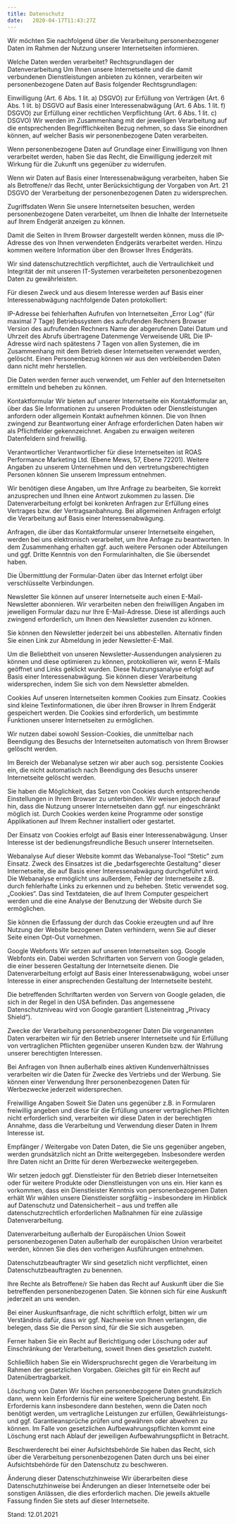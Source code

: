 ```yaml
---
title: Datenschutz
date:   2020-04-17T11:43:27Z
---
```


Wir möchten Sie nachfolgend über die Verarbeitung personenbezogener Daten im Rahmen der Nutzung unserer Internetseiten informieren.

Welche Daten werden verarbeitet?
Rechtsgrundlagen der Datenverarbeitung
Um Ihnen unsere Internetseite und die damit verbundenen Dienstleistungen anbieten zu können, verarbeiten wir personenbezogene Daten auf Basis folgender Rechtsgrundlagen:

Einwilligung (Art. 6 Abs. 1 lit. a) DSGVO)
zur Erfüllung von Verträgen (Art. 6 Abs. 1 lit. b) DSGVO
auf Basis einer Interessenabwägung (Art. 6 Abs. 1 lit. f) DSGVO)
zur Erfüllung einer rechtlichen Verpflichtung (Art. 6 Abs. 1 lit. c) DSGVO)
Wir werden im Zusammenhang mit der jeweiligen Verarbeitung auf die entsprechenden Begrifflichkeiten Bezug nehmen, so dass Sie einordnen können, auf welcher Basis wir personenbezogene Daten verarbeiten.

Wenn personenbezogene Daten auf Grundlage einer Einwilligung von Ihnen verarbeitet werden, haben Sie das Recht, die Einwilligung jederzeit mit Wirkung für die Zukunft uns gegenüber zu widerrufen.

Wenn wir Daten auf Basis einer Interessenabwägung verarbeiten, haben Sie als Betroffene/r das Recht, unter Berücksichtigung der Vorgaben von Art. 21 DSGVO der Verarbeitung der personenbezogenen Daten zu widersprechen.

Zugriffsdaten
Wenn Sie unsere Internetseiten besuchen, werden personenbezogene Daten verarbeitet, um Ihnen die Inhalte der Internetseite auf Ihrem Endgerät anzeigen zu können.

Damit die Seiten in Ihrem Browser dargestellt werden können, muss die IP-Adresse des von Ihnen verwendeten Endgeräts verarbeitet werden. Hinzu kommen weitere Information über den Browser Ihres Endgeräts.

Wir sind datenschutzrechtlich verpflichtet, auch die Vertraulichkeit und Integrität der mit unseren IT-Systemen verarbeiteten personenbezogenen Daten zu gewährleisten.

Für diesen Zweck und aus diesem Interesse werden auf Basis einer Interessenabwägung nachfolgende Daten protokolliert:

IP-Adresse bei fehlerhaften Aufrufen von Internetseiten „Error Log“ (für maximal 7 Tage)
Betriebssystem des aufrufenden Rechners
Browser Version des aufrufenden Rechners
Name der abgerufenen Datei
Datum und Uhrzeit des Abrufs
übertragene Datenmenge
Verweisende URL
Die IP-Adresse wird nach spätestens 7 Tagen von allen Systemen, die im Zusammenhang mit dem Betrieb dieser Internetseiten verwendet werden, gelöscht. Einen Personenbezug können wir aus den verbleibenden Daten dann nicht mehr herstellen.

Die Daten werden ferner auch verwendet, um Fehler auf den Internetseiten ermitteln und beheben zu können.

Kontaktformular
Wir bieten auf unserer Internetseite ein Kontaktformular an, über das Sie Informationen zu unseren Produkten oder Dienstleistungen anfordern oder allgemein Kontakt aufnehmen können. Die von Ihnen zwingend zur Beantwortung einer Anfrage erforderlichen Daten haben wir als Pflichtfelder gekennzeichnet. Angaben zu erwaigen weiteren Datenfeldern sind freiwillig.

Verantwortlicher
Verantwortlicher für diese Internetseiten ist ROAS Performance Marketing Ltd. (Ebene Mews, 57, Ebene 72201). Weitere Angaben zu unserem Unternehmen und den vertretungsberechtigten Personen können Sie unserem Impressum entnehmen.

Wir benötigen diese Angaben, um Ihre Anfrage zu bearbeiten, Sie korrekt anzusprechen und Ihnen eine Antwort zukommen zu lassen. Die Datenverarbeitung erfolgt bei konkreten Anfragen zur Erfüllung eines Vertrages bzw. der Vertragsanbahnung. Bei allgemeinen Anfragen erfolgt die Verarbeitung auf Basis einer Interessenabwägung.

Anfragen, die über das Kontaktformular unserer Internetseite eingehen, werden bei uns elektronisch verarbeitet, um Ihre Anfrage zu beantworten. In dem Zusammenhang erhalten ggf. auch weitere Personen oder Abteilungen und ggf. Dritte Kenntnis von den Formularinhalten, die Sie übersendet haben.

Die Übermittlung der Formular-Daten über das Internet erfolgt über verschlüsselte Verbindungen.

Newsletter
Sie können auf unserer Internetseite auch einen E-Mail-Newsletter abonnieren. Wir verarbeiten neben den freiwilligen Angaben im jeweiligen Formular dazu nur Ihre E-Mail-Adresse. Diese ist allerdings auch zwingend erforderlich, um Ihnen den Newsletter zusenden zu können.

Sie können den Newsletter jederzeit bei uns abbestellen. Alternativ finden Sie einen Link zur Abmeldung in jeder Newsletter-E-Mail.

Um die Beliebtheit von unseren Newsletter-Aussendungen analysieren zu können und diese optimieren zu können, protokollieren wir, wenn E-Mails geöffnet und Links geklickt wurden. Diese Nutzungsanalyse erfolgt auf Basis einer Interessenabwägung. Sie können dieser Verarbeitung widersprechen, indem Sie sich von dem Newsletter abmelden.

Cookies
Auf unseren Internetseiten kommen Cookies zum Einsatz. Cookies sind kleine Textinformationen, die über ihren Browser in Ihrem Endgerät gespeichert werden. Die Cookies sind erforderlich, um bestimmte Funktionen unserer Internetseiten zu ermöglichen.

Wir nutzen dabei sowohl Session-Cookies, die unmittelbar nach Beendigung des Besuchs der Internetseiten automatisch von Ihrem Browser gelöscht werden.

Im Bereich der Webanalyse setzen wir aber auch sog. persistente Cookies ein, die nicht automatisch nach Beendigung des Besuchs unserer Internetseite gelöscht werden.

Sie haben die Möglichkeit, das Setzen von Cookies durch entsprechende Einstellungen in Ihrem Browser zu unterbinden. Wir weisen jedoch darauf hin, dass die Nutzung unserer Internetseiten dann ggf. nur eingeschränkt möglich ist. Durch Cookies werden keine Programme oder sonstige Applikationen auf Ihrem Rechner installiert oder gestartet.

Der Einsatz von Cookies erfolgt auf Basis einer Interessenabwägung. Unser Interesse ist der bedienungsfreundliche Besuch unserer Internetseiten.

Webanalyse
Auf dieser Website kommt das Webanalyse-Tool “Stetic” zum Einsatz. Zweck des Einsatzes ist die „bedarfsgerechte Gestaltung“ dieser Internetseite, die auf Basis einer Interessenabwägung durchgeführt wird. Die Webanalyse ermöglicht uns außerdem, Fehler der Internetseite z.B. durch fehlerhafte Links zu erkennen und zu beheben. Stetic verwendet sog. „Cookies“. Das sind Textdateien, die auf Ihrem Computer gespeichert werden und die eine Analyse der Benutzung der Website durch Sie ermöglichen.

Sie können die Erfassung der durch das Cookie erzeugten und auf Ihre Nutzung der Website bezogenen Daten verhindern, wenn Sie auf dieser Seite einen Opt-Out vornehmen.

Google Webfonts
Wir setzen auf unseren Internetseiten sog. Google Webfonts ein. Dabei werden Schriftarten von Servern von Google geladen, die einer besseren Gestaltung der Internetseite dienen. Die Datenverarbeitung erfolgt auf Basis einer Interessenabwägung, wobei unser Interesse in einer ansprechenden Gestaltung der Internetseite besteht.

Die betreffenden Schriftarten werden von Servern von Google geladen, die sich in der Regel in den USA befinden. Das angemessene Datenschutzniveau wird von Google garantiert (Listeneintrag „Privacy Shield“).

Zwecke der Verarbeitung personenbezogener Daten
Die vorgenannten Daten verarbeiten wir für den Betrieb unserer Internetseite und für Erfüllung von vertraglichen Pflichten gegenüber unseren Kunden bzw. der Wahrung unserer berechtigten Interessen.

Bei Anfragen von Ihnen außerhalb eines aktiven Kundenverhältnisses verarbeiten wir die Daten für Zwecke des Vertriebs und der Werbung. Sie können einer Verwendung Ihrer personenbezogenen Daten für Werbezwecke jederzeit widersprechen.

Freiwillige Angaben
Soweit Sie Daten uns gegenüber z.B. in Formularen freiwillig angeben und diese für die Erfüllung unserer vertraglichen Pflichten nicht erforderlich sind, verarbeiten wir diese Daten in der berechtigten Annahme, dass die Verarbeitung und Verwendung dieser Daten in Ihrem Interesse ist.

Empfänger / Weitergabe von Daten
Daten, die Sie uns gegenüber angeben, werden grundsätzlich nicht an Dritte weitergegeben. Insbesondere werden Ihre Daten nicht an Dritte für deren Werbezwecke weitergegeben.

Wir setzen jedoch ggf. Dienstleister für den Betrieb dieser Internetseiten oder für weitere Produkte oder Dienstleistungen von uns ein. Hier kann es vorkommen, dass ein Dienstleister Kenntnis von personenbezogenen Daten erhält Wir wählen unsere Dienstleister sorgfältig – insbesondere im Hinblick auf Datenschutz und Datensicherheit – aus und treffen alle datenschutzrechtlich erforderlichen Maßnahmen für eine zulässige Datenverarbeitung.

Datenverarbeitung außerhalb der Europäischen Union
Soweit personenbezogenen Daten außerhalb der europäischen Union verarbeitet werden, können Sie dies den vorherigen Ausführungen entnehmen.

Datenschutzbeauftragter
Wir sind gesetzlich nicht verpflichtet, einen Datenschutzbeauftragten zu benennen.

Ihre Rechte als Betroffene/r
Sie haben das Recht auf Auskunft über die Sie betreffenden personenbezogenen Daten. Sie können sich für eine Auskunft jederzeit an uns wenden.

Bei einer Auskunftsanfrage, die nicht schriftlich erfolgt, bitten wir um Verständnis dafür, dass wir ggf. Nachweise von Ihnen verlangen, die belegen, dass Sie die Person sind, für die Sie sich ausgeben.

Ferner haben Sie ein Recht auf Berichtigung oder Löschung oder auf Einschränkung der Verarbeitung, soweit Ihnen dies gesetzlich zusteht.

Schließlich haben Sie ein Widerspruchsrecht gegen die Verarbeitung im Rahmen der gesetzlichen Vorgaben. Gleiches gilt für ein Recht auf Datenübertragbarkeit.

Löschung von Daten
Wir löschen personenbezogene Daten grundsätzlich dann, wenn kein Erfordernis für eine weitere Speicherung besteht. Ein Erfordernis kann insbesondere dann bestehen, wenn die Daten noch benötigt werden, um vertragliche Leistungen zur erfüllen, Gewährleistungs- und ggf. Garantieansprüche prüfen und gewähren oder abwehren zu können. Im Falle von gesetzlichen Aufbewahrungspflichten kommt eine Löschung erst nach Ablauf der jeweiligen Aufbewahrungspflicht in Betracht.

Beschwerderecht bei einer Aufsichtsbehörde
Sie haben das Recht, sich über die Verarbeitung personenbezogenen Daten durch uns bei einer Aufsichtsbehörde für den Datenschutz zu beschweren.

Änderung dieser Datenschutzhinweise
Wir überarbeiten diese Datenschutzhinweise bei Änderungen an dieser Internetseite oder bei sonstigen Anlässen, die dies erforderlich machen. Die jeweils aktuelle Fassung finden Sie stets auf dieser Internetseite.

Stand: 12.01.2021